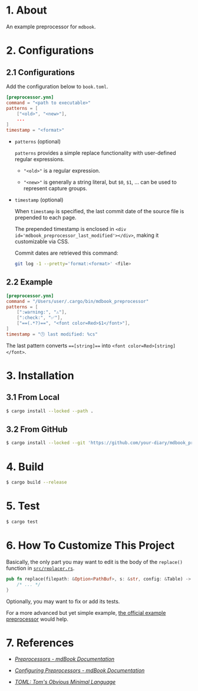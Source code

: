 # 1. About

An example preprocessor for `mdbook`.

# 2. Configurations

## 2.1 Configurations

Add the configuration below to `book.toml`.
```toml
[preprocessor.ynn]
command = "<path to executable>"
patterns = [
    ["<old>", "<new>"],
    ...
]
timestamp = "<format>"
```

- `patterns` (optional)

    `patterns` provides a simple replace functionality with user-defined regular expressions.

    - `"<old>"` is a regular expression.

    - `"<new>"` is generally a string literal, but `$0`, `$1`, ... can be used to represent capture groups.

- `timestamp` (optional)

    When `timestamp` is specified, the last commit date of the source file is prepended to each page.

    The prepended timestamp is enclosed in `<div id='mdbook_preprocessor_last_modified'></div>`, making it customizable via CSS.

    Commit dates are retrieved this command:
    ```bash
    git log -1 --pretty='format:<format>' <file>
    ```

## 2.2 Example

```toml
[preprocessor.ynn]
command = "/Users/user/.cargo/bin/mdbook_preprocessor"
patterns = [
    [":warning:", "⚠️"],
    [":check:", "✅"],
    ["==(.*?)==", "<font color=Red>$1</font>"],
]
timestamp = "🕒 last modified: %cs"
```

The last pattern converts `==[string]==` into `<font color=Red>[string]</font>`.

# 3. Installation

## 3.1 From Local

```bash
$ cargo install --locked --path .
```

## 3.2 From GitHub

```bash
$ cargo install --locked --git 'https://github.com/your-diary/mdbook_preprocessor'
```

# 4. Build

```bash
$ cargo build --release
```

# 5. Test

```bash
$ cargo test
```

# 6. How To Customize This Project

Basically, the only part you may want to edit is the body of the `replace()` function in [`src/replacer.rs`](./src/replacer.rs).

```rust
pub fn replace(filepath: &Option<PathBuf>, s: &str, config: &Table) -> String {
    /* ... */
}
```

Optionally, you may want to fix or add its tests.

For a more advanced but yet simple example, [the official example preprocessor](https://rust-lang.github.io/mdBook/for_developers/preprocessors.html#hooking-into-mdbook) would help.

# 7. References

- [*Preprocessors - mdBook Documentation*](https://rust-lang.github.io/mdBook/for_developers/preprocessors.html)

- [*Configuring Preprocessors - mdBook Documentation*](https://rust-lang.github.io/mdBook/format/configuration/preprocessors.html?highlight=command#provide-your-own-command)

- [*TOML: Tom's Obvious Minimal Language*](https://toml.io/en/)

<!-- vim: set spell: -->

